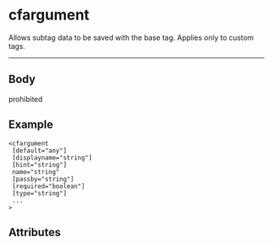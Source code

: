 # cfargument


Allows subtag data to be saved with the base tag. Applies only to custom tags.

---
## Body
prohibited

## Example
```
<cfargument
 [default="any"]
 [displayname="string"]
 [hint="string"]
 name="string"
 [passby="string"]
 [required="boolean"]
 [type="string"]
 ...
>
```
## Attributes
